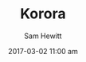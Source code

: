 ---
layout: post
author: Sam Hewitt
title: "Korora"
version: "25"
date: "2017-03-02 11:00 am"
logo: "distro-korora"
tags: [desktop, cinnamon, gnome, kde, mate, xfce]
published: false
notes:
  homepage: https://kororaproject.org/
  version: "25"
  based-on: fedora
  desktops: [Cinnamon, GNOME, KDE, MATE, Xfce]
  install: graphical
  developers:
    - name: Korora Team
      url: https://kororaproject.org/about/team
---